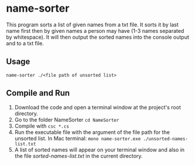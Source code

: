 # name-sorter
This program sorts a list of given names from a txt file. It sorts it by last name first then by given names a person may have (1-3 names separated by whitespace). It will then output the sorted names into the console output and to a txt file. 

## Usage 
`name-sorter ./<file path of unsorted list>`

## Compile and Run

1. Download the code and open a terminal window at the project's root directory. 
2. Go to the folder NameSorter `cd NameSorter`
3. Compile with `csc *.cs`
4. Run the executable file with the argument of the file path for the unsorted list.  In Mac terminal: `mono name-sorter.exe ./unsorted-names-list.txt`
5. A list of sorted names will appear on your terminal window and also in the file *sorted-names-list.txt* in the current directory.

